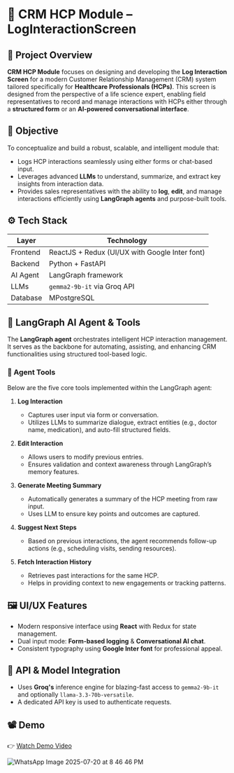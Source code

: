 # 🧠 CRM HCP Module – LogInteractionScreen

## 📌 Project Overview

**CRM HCP Module** focuses on designing and developing the **Log Interaction Screen** for a modern Customer Relationship Management (CRM) system tailored specifically for **Healthcare Professionals (HCPs)**. This screen is designed from the perspective of a life science expert, enabling field representatives to record and manage interactions with HCPs either through a **structured form** or an **AI-powered conversational interface**.

## 🎯 Objective

To conceptualize and build a robust, scalable, and intelligent module that:
- Logs HCP interactions seamlessly using either forms or chat-based input.
- Leverages advanced **LLMs** to understand, summarize, and extract key insights from interaction data.
- Provides sales representatives with the ability to **log**, **edit**, and manage interactions efficiently using **LangGraph agents** and purpose-built tools.

## ⚙️ Tech Stack

| Layer      | Technology                                       |
|------------|--------------------------------------------------|
| Frontend   | ReactJS + Redux (UI/UX with Google Inter font)   |
| Backend    | Python + FastAPI                                 |
| AI Agent   | LangGraph framework                              |
| LLMs       | `gemma2-9b-it` via Groq API                      |
| Database   | MPostgreSQL                                      |

## 🧠 LangGraph AI Agent & Tools

The **LangGraph agent** orchestrates intelligent HCP interaction management. It serves as the backbone for automating, assisting, and enhancing CRM functionalities using structured tool-based logic.

### 🔧 Agent Tools

Below are the five core tools implemented within the LangGraph agent:

1. **Log Interaction**
   - Captures user input via form or conversation.
   - Utilizes LLMs to summarize dialogue, extract entities (e.g., doctor name, medication), and auto-fill structured fields.

2. **Edit Interaction**
   - Allows users to modify previous entries.
   - Ensures validation and context awareness through LangGraph’s memory features.

3. **Generate Meeting Summary**
   - Automatically generates a summary of the HCP meeting from raw input.
   - Uses LLM to ensure key points and outcomes are captured.

4. **Suggest Next Steps**
   - Based on previous interactions, the agent recommends follow-up actions (e.g., scheduling visits, sending resources).

5. **Fetch Interaction History**
   - Retrieves past interactions for the same HCP.
   - Helps in providing context to new engagements or tracking patterns.

## 🖼️ UI/UX Features

- Modern responsive interface using **React** with Redux for state management.
- Dual input mode: **Form-based logging** & **Conversational AI chat**.
- Consistent typography using **Google Inter font** for professional appeal.

## 🔐 API & Model Integration

- Uses **Groq's** inference engine for blazing-fast access to `gemma2-9b-it` and optionally `llama-3.3-70b-versatile`.
- A dedicated API key is used to authenticate requests.

## 📽️ Demo

👉 [Watch Demo Video](https://drive.google.com/drive/folders/1-OXRrQKDTDV7moANFVyc8_UC_T4dXHcG?usp=sharing)


![WhatsApp Image 2025-07-20 at 8 46 46 PM](https://github.com/user-attachments/assets/3b05bff0-4b03-4cdf-9d1b-d37effe8388f)

